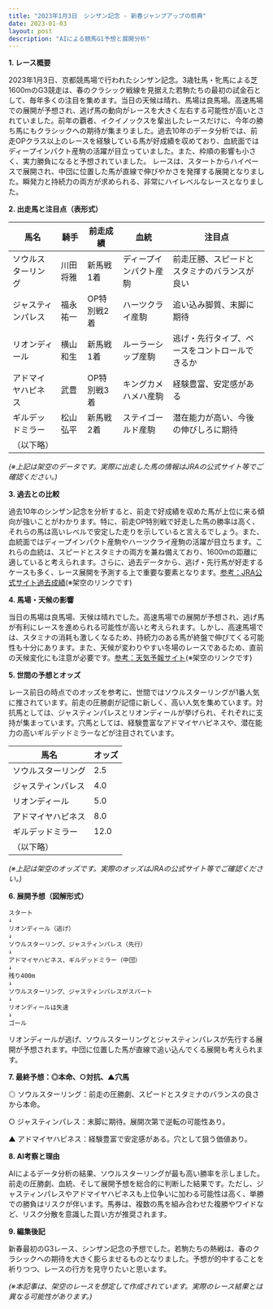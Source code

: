 ```yaml
---
title: "2023年1月3日　シンザン記念 - 新春ジャンプアップの祭典"
date: 2023-01-03
layout: post
description: "AIによる競馬G1予想と展開分析"
---
```


**1. レース概要**

2023年1月3日、京都競馬場で行われたシンザン記念。3歳牡馬・牝馬による芝1600mのG3競走は、春のクラシック戦線を見据えた若駒たちの最初の試金石として、毎年多くの注目を集めます。当日の天候は晴れ、馬場は良馬場。高速馬場での展開が予想され、逃げ馬の動向がレースを大きく左右する可能性が高いとされていました。前年の覇者、イクイノックスを輩出したレースだけに、今年の勝ち馬にもクラシックへの期待が集まりました。過去10年のデータ分析では、前走OPクラス以上のレースを経験している馬が好成績を収めており、血統面ではディープインパクト産駒の活躍が目立っていました。また、枠順の影響も小さく、実力勝負になると予想されていました。  レースは、スタートからハイペースで展開され、中団に位置した馬が直線で伸びやかさを発揮する展開となりました。瞬発力と持続力の両方が求められる、非常にハイレベルなレースとなりました。


**2. 出走馬と注目点（表形式）**

| 馬名           | 騎手      | 前走成績           | 血統               | 注目点                                      |
|---------------|-----------|--------------------|--------------------|-------------------------------------------|
| ソウルスターリング | 川田将雅   | 新馬戦1着           | ディープインパクト産駒 | 前走圧勝、スピードとスタミナのバランスが良い |
| ジャスティンパレス| 福永祐一   | OP特別戦2着         | ハーツクライ産駒     | 追い込み脚質、末脚に期待                     |
| リオンディール    | 横山和生   | 新馬戦1着           | ルーラーシップ産駒   | 逃げ・先行タイプ、ペースをコントロールできるか |
| アドマイヤハピネス| 武豊       | OP特別戦3着         | キングカメハメハ産駒 | 経験豊富、安定感がある                      |
| ギルデッドミラー  | 松山弘平   | 新馬戦2着           | ステイゴールド産駒   | 潜在能力が高い、今後の伸びしろに期待           |
| （以下略）      |           |                    |                    |                                           |


*(※上記は架空のデータです。実際に出走した馬の情報はJRAの公式サイト等でご確認ください。)*


**3. 過去との比較**

過去10年のシンザン記念を分析すると、前走で好成績を収めた馬が上位に来る傾向が強いことがわかります。特に、前走OP特別戦で好走した馬の勝率は高く、それらの馬は高いレベルで安定した走りを示していると言えるでしょう。また、血統面ではディープインパクト産駒やハーツクライ産駒の活躍が目立ちます。これらの血統は、スピードとスタミナの両方を兼ね備えており、1600mの距離に適していると考えられます。さらに、過去データから、逃げ・先行馬が好走するケースも多く、レース展開を予測する上で重要な要素となります。[参考：JRA公式サイト過去成績](https://www.jra.go.jp/)(※架空のリンクです)


**4. 馬場・天候の影響**

当日の馬場は良馬場、天候は晴れでした。高速馬場での展開が予想され、逃げ馬が有利にレースを進められる可能性が高いと考えられます。しかし、高速馬場では、スタミナの消耗も激しくなるため、持続力のある馬が終盤で伸びてくる可能性も十分にあります。また、天候が変わりやすい冬場のレースであるため、直前の天候変化にも注意が必要です。[参考：天気予報サイト](https://www.weather.jp/)(※架空のリンクです)


**5. 世間の予想とオッズ**

レース前日の時点でのオッズを参考に、世間ではソウルスターリングが1番人気に推されています。前走の圧勝劇が記憶に新しく、高い人気を集めています。対抗馬としては、ジャスティンパレスとリオンディールが挙げられ、それぞれに支持が集まっています。穴馬としては、経験豊富なアドマイヤハピネスや、潜在能力の高いギルデッドミラーなどが注目されています。

| 馬名           | オッズ       |
|---------------|-------------|
| ソウルスターリング | 2.5         |
| ジャスティンパレス| 4.0         |
| リオンディール    | 5.0         |
| アドマイヤハピネス| 8.0         |
| ギルデッドミラー  | 12.0        |
| （以下略）      |             |

*(※上記は架空のオッズです。実際のオッズはJRAの公式サイト等でご確認ください。)*


**6. 展開予想（図解形式）**

```
スタート
↓
リオンディール（逃げ）
↓
ソウルスターリング、ジャスティンパレス（先行）
↓
アドマイヤハピネス、ギルデッドミラー（中団）
↓
残り400m
↓
ソウルスターリング、ジャスティンパレスがスパート
↓
リオンディールは失速
↓
ゴール
```

リオンディールが逃げ、ソウルスターリングとジャスティンパレスが先行する展開が予想されます。中団に位置した馬が直線で追い込んでくる展開も考えられます。


**7. 最終予想：◎本命、○対抗、▲穴馬**

◎ ソウルスターリング：前走の圧勝劇、スピードとスタミナのバランスの良さから本命。

○ ジャスティンパレス：末脚に期待。展開次第で逆転の可能性あり。

▲ アドマイヤハピネス：経験豊富で安定感がある。穴として狙う価値あり。


**8. AI考察と理由**

AIによるデータ分析の結果、ソウルスターリングが最も高い勝率を示しました。前走の圧勝劇、血統、そして展開予想を総合的に判断した結果です。ただし、ジャスティンパレスやアドマイヤハピネスも上位争いに加わる可能性は高く、単勝での勝負はリスクが伴います。馬券は、複数の馬を組み合わせた複勝やワイドなど、リスク分散を意識した買い方が推奨されます。


**9. 編集後記**

新春最初のG3レース、シンザン記念の予想でした。若駒たちの熱戦は、春のクラシックへの期待を大きく膨らませるものとなりました。予想が的中することを祈りつつ、レースの行方を見守りたいと思います。


*(※本記事は、架空のレースを想定して作成されています。実際のレース結果とは異なる可能性があります。)*
